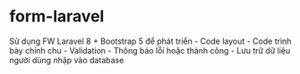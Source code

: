 # form-laravel
Sử dụng FW Laravel 8 + Bootstrap 5 để phát triển  - Code layout - Code trình bày chỉnh chu - Validation - Thông báo lỗi hoặc thành công - Lưu trữ dữ liệu người dùng nhập vào database 
